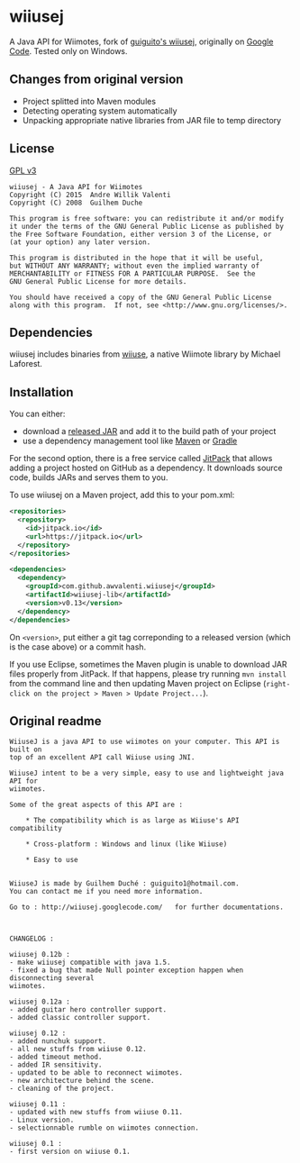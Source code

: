 # wiiusej
A Java API for Wiimotes, fork of [guiguito's wiiusej](https://github.com/guiguito/wiiusej), originally on [Google Code](https://code.google.com/p/wiiusej/). Tested only on Windows.

## Changes from original version
- Project splitted into Maven modules
- Detecting operating system automatically
- Unpacking appropriate native libraries from JAR file to temp directory

## License
[GPL v3](http://www.gnu.org/licenses/gpl-3.0.en.html)

```
wiiusej - A Java API for Wiimotes
Copyright (C) 2015  Andre Willik Valenti
Copyright (C) 2008  Guilhem Duche

This program is free software: you can redistribute it and/or modify
it under the terms of the GNU General Public License as published by
the Free Software Foundation, either version 3 of the License, or
(at your option) any later version.

This program is distributed in the hope that it will be useful,
but WITHOUT ANY WARRANTY; without even the implied warranty of
MERCHANTABILITY or FITNESS FOR A PARTICULAR PURPOSE.  See the
GNU General Public License for more details.

You should have received a copy of the GNU General Public License
along with this program.  If not, see <http://www.gnu.org/licenses/>.
```

## Dependencies
wiiusej includes binaries from
[wiiuse](http://www.macs.hw.ac.uk/~ruth/year4VEs/Labs/wiiuse.html),
a native Wiimote library by Michael Laforest.

## Installation
You can either:
- download a [released JAR](../../releases) and add it to the build path of your project
- use a dependency management tool like [Maven](https://maven.apache.org) or [Gradle](http://gradle.org/)

For the second option, there is a free service called [JitPack](https://jitpack.io/) that allows adding a project hosted on GitHub as a dependency. It downloads source code, builds JARs and serves them to you.

To use wiiusej on a Maven project, add this to your pom.xml:

```xml
<repositories>
  <repository>
    <id>jitpack.io</id>
    <url>https://jitpack.io</url>
  </repository>
</repositories>

<dependencies>
  <dependency>
    <groupId>com.github.awvalenti.wiiusej</groupId>
    <artifactId>wiiusej-lib</artifactId>
    <version>v0.13</version>
  </dependency>
</dependencies>
```

On ```<version>```, put either a git tag correponding to a released version (which is the case above) or a commit hash.

If you use Eclipse, sometimes the Maven plugin is unable to download JAR files properly from JitPack. If that happens, please try running ```mvn install``` from the command line and then updating Maven project on Eclipse (```right-click on the project > Maven > Update Project...```).

## Original readme
```
WiiuseJ is a java API to use wiimotes on your computer. This API is built on
top of an excellent API call Wiiuse using JNI.

WiiuseJ intent to be a very simple, easy to use and lightweight java API for
wiimotes.

Some of the great aspects of this API are :

    * The compatibility which is as large as Wiiuse's API compatibility 

    * Cross-platform : Windows and linux (like Wiiuse) 

    * Easy to use 
    
    
WiiuseJ is made by Guilhem Duché : guiguito1@hotmail.com.
You can contact me if you need more information.    
    
Go to : http://wiiusej.googlecode.com/   for further documentations.   



CHANGELOG :

wiiusej 0.12b :
- make wiiusej compatible with java 1.5.
- fixed a bug that made Null pointer exception happen when disconnecting several
wiimotes.

wiiusej 0.12a :
- added guitar hero controller support.
- added classic controller support.

wiiusej 0.12 :
- added nunchuk support.
- all new stuffs from wiiuse 0.12.
- added timeout method.
- added IR sensitivity.
- updated to be able to reconnect wiimotes.
- new architecture behind the scene.
- cleaning of the project.

wiiusej 0.11 :
- updated with new stuffs from wiiuse 0.11.
- Linux version.
- selectionnable rumble on wiimotes connection. 

wiiusej 0.1 :
- first version on wiiuse 0.1.
```

